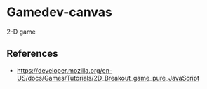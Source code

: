 # Gamedev-canvas
2-D game 
## References
* https://developer.mozilla.org/en-US/docs/Games/Tutorials/2D_Breakout_game_pure_JavaScript

